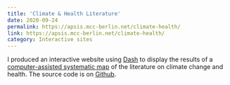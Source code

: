 ```yaml
---
title: 'Climate & Health Literature'
date: 2020-09-24
permalink: https://apsis.mcc-berlin.net/climate-health/
link: https://apsis.mcc-berlin.net/climate-health/
category: Interactive sites
---
```


I produced an interactive website using [Dash](https://dash.plotly.com/) to display the results of a [computer-assisted systematic map](https://www.thelancet.com/journals/lanplh/article/PIIS2542-5196(21)00179-0/fulltext) of the literature on climate change and health. The source code is on [Github](https://github.com/mcc-apsis/climate-health-app).
